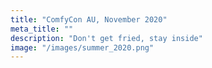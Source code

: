 ```yaml
---
title: "ComfyCon AU, November 2020"
meta_title: ""
description: "Don't get fried, stay inside"
image: "/images/summer_2020.png"
---
```

